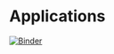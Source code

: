 # Applications

[![Binder](https://mybinder.org/badge_logo.svg)](https://mybinder.org/v2/gh/OPERA-Cal-Val/OPERA_Applications.git/main?labpath=DIST%2FWildfire%2FMcKinney.ipynb)
